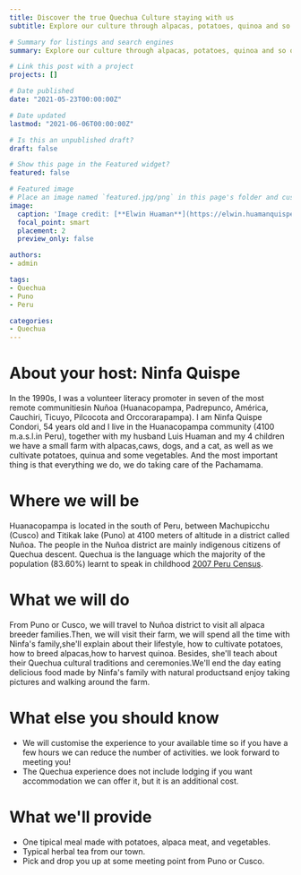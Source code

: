 ```yaml
---
title: Discover the true Quechua Culture staying with us
subtitle: Explore our culture through alpacas, potatoes, quinoa and so on by staying with us in a beautiful Quechua community.

# Summary for listings and search engines
summary: Explore our culture through alpacas, potatoes, quinoa and so on by staying with us in a beautiful Quechua community.

# Link this post with a project
projects: []

# Date published
date: "2021-05-23T00:00:00Z"

# Date updated
lastmod: "2021-06-06T00:00:00Z"

# Is this an unpublished draft?
draft: false

# Show this page in the Featured widget?
featured: false

# Featured image
# Place an image named `featured.jpg/png` in this page's folder and customize its options here.
image:
  caption: 'Image credit: [**Elwin Huaman**](https://elwin.huamanquispe.com/)'
  focal_point: smart
  placement: 2
  preview_only: false

authors:
- admin

tags:
- Quechua
- Puno
- Peru

categories:
- Quechua 
---
```


<!--more-->
# About your host: Ninfa Quispe
In the 1990s, I was a volunteer literacy promoter in seven of the most remote communitiesin Nuñoa (Huanacopampa, Padrepunco, América, Cauchiri, Ticuyo, Pilcocota and Orccorarapampa). I am Ninfa Quispe Condori, 54 years old and I live in the Huanacopampa community (4100 m.a.s.l.in Peru), together with my husband Luis Huaman and my 4 children we have a small farm with alpacas,caws, dogs, and a cat, as well as we cultivate potatoes, quinua and some vegetables. And the most important thing is that everything we do, we do taking care of the Pachamama.

# Where we will be
Huanacopampa is located in the south of Peru, between Machupicchu (Cusco) and Titikak lake (Puno) at 4100 meters of altitude in a district called Nuñoa. The people in the Nuñoa district are mainly indigenous citizens of Quechua descent. Quechua is the language which the majority of the population (83.60%) learnt to speak in childhood [2007 Peru Census](https://en.wikipedia.org/wiki/Nuñoa_District).

# What we will do
From Puno or Cusco, we will travel to Nuñoa district to visit all alpaca breeder families.Then, we will visit their farm, we will spend all the time with Ninfa's family,she'll explain about their lifestyle, how to cultivate potatoes, how to breed alpacas,how to harvest quinoa. Besides, she'll teach about their Quechua cultural traditions and ceremonies.We'll end the day eating delicious food made by Ninfa's family with natural productsand enjoy taking pictures and walking around the farm.

# What else you should know
* We will customise the experience to your available time so if you have a few hours we can reduce the number of activities. we look forward to meeting you!
* The Quechua experience does not include lodging if you want accommodation we can offer it, but it is an additional cost.

# What we'll provide
* One tipical meal made with potatoes, alpaca meat, and vegetables.
* Typical herbal tea from our town.
* Pick and drop you up at some meeting point from Puno or Cusco.